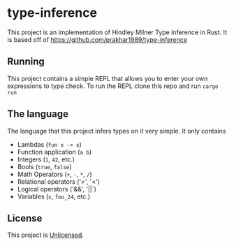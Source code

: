 # type-inference

This project is an implementation of Hindley Milner Type inference in Rust. It is based off of https://github.com/prakhar1989/type-inference

## Running
This project contains a simple REPL that allows you to enter your own expressions to type check. To run the REPL clone this repo and run `cargo run`

## The language
The language that this project infers types on it very simple. It only contains

* Lambdas (`fun x -> x`)
* Function application (`a b`)
* Integers (`1`, `42`, etc.)
* Bools (`true`, `false`)
* Math Operators (`+`, `-`, `*`, `/`)
* Relational operators ('>', '<')
* Logical operators ('&&', '||`)
* Variables (`x`, `foo_24`, etc.)

## License
This project is [Unlicensed](UNLICENSE).